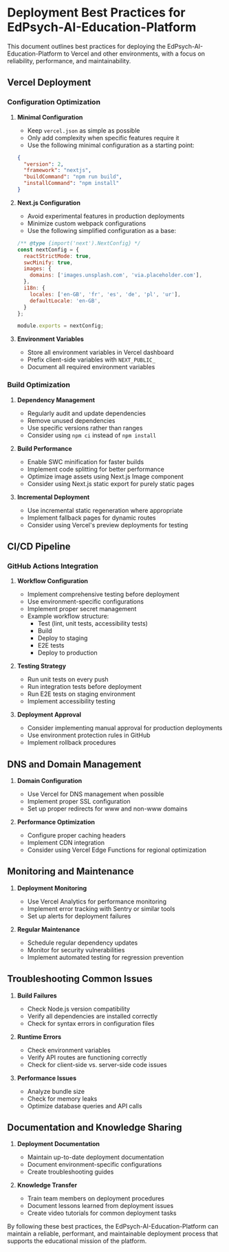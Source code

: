 # Deployment Best Practices for EdPsych-AI-Education-Platform

This document outlines best practices for deploying the EdPsych-AI-Education-Platform to Vercel and other environments, with a focus on reliability, performance, and maintainability.

## Vercel Deployment

### Configuration Optimization

1. **Minimal Configuration**
   - Keep `vercel.json` as simple as possible
   - Only add complexity when specific features require it
   - Use the following minimal configuration as a starting point:
   ```json
   {
     "version": 2,
     "framework": "nextjs",
     "buildCommand": "npm run build",
     "installCommand": "npm install"
   }
   ```

2. **Next.js Configuration**
   - Avoid experimental features in production deployments
   - Minimize custom webpack configurations
   - Use the following simplified configuration as a base:
   ```javascript
   /** @type {import('next').NextConfig} */
   const nextConfig = {
     reactStrictMode: true,
     swcMinify: true,
     images: {
       domains: ['images.unsplash.com', 'via.placeholder.com'],
     },
     i18n: {
       locales: ['en-GB', 'fr', 'es', 'de', 'pl', 'ur'],
       defaultLocale: 'en-GB',
     }
   };
   
   module.exports = nextConfig;
   ```

3. **Environment Variables**
   - Store all environment variables in Vercel dashboard
   - Prefix client-side variables with `NEXT_PUBLIC_`
   - Document all required environment variables

### Build Optimization

1. **Dependency Management**
   - Regularly audit and update dependencies
   - Remove unused dependencies
   - Use specific versions rather than ranges
   - Consider using `npm ci` instead of `npm install`

2. **Build Performance**
   - Enable SWC minification for faster builds
   - Implement code splitting for better performance
   - Optimize image assets using Next.js Image component
   - Consider using Next.js static export for purely static pages

3. **Incremental Deployment**
   - Use incremental static regeneration where appropriate
   - Implement fallback pages for dynamic routes
   - Consider using Vercel's preview deployments for testing

## CI/CD Pipeline

### GitHub Actions Integration

1. **Workflow Configuration**
   - Implement comprehensive testing before deployment
   - Use environment-specific configurations
   - Implement proper secret management
   - Example workflow structure:
     - Test (lint, unit tests, accessibility tests)
     - Build
     - Deploy to staging
     - E2E tests
     - Deploy to production

2. **Testing Strategy**
   - Run unit tests on every push
   - Run integration tests before deployment
   - Run E2E tests on staging environment
   - Implement accessibility testing

3. **Deployment Approval**
   - Consider implementing manual approval for production deployments
   - Use environment protection rules in GitHub
   - Implement rollback procedures

## DNS and Domain Management

1. **Domain Configuration**
   - Use Vercel for DNS management when possible
   - Implement proper SSL configuration
   - Set up proper redirects for www and non-www domains

2. **Performance Optimization**
   - Configure proper caching headers
   - Implement CDN integration
   - Consider using Vercel Edge Functions for regional optimization

## Monitoring and Maintenance

1. **Deployment Monitoring**
   - Use Vercel Analytics for performance monitoring
   - Implement error tracking with Sentry or similar tools
   - Set up alerts for deployment failures

2. **Regular Maintenance**
   - Schedule regular dependency updates
   - Monitor for security vulnerabilities
   - Implement automated testing for regression prevention

## Troubleshooting Common Issues

1. **Build Failures**
   - Check Node.js version compatibility
   - Verify all dependencies are installed correctly
   - Check for syntax errors in configuration files

2. **Runtime Errors**
   - Check environment variables
   - Verify API routes are functioning correctly
   - Check for client-side vs. server-side code issues

3. **Performance Issues**
   - Analyze bundle size
   - Check for memory leaks
   - Optimize database queries and API calls

## Documentation and Knowledge Sharing

1. **Deployment Documentation**
   - Maintain up-to-date deployment documentation
   - Document environment-specific configurations
   - Create troubleshooting guides

2. **Knowledge Transfer**
   - Train team members on deployment procedures
   - Document lessons learned from deployment issues
   - Create video tutorials for common deployment tasks

By following these best practices, the EdPsych-AI-Education-Platform can maintain a reliable, performant, and maintainable deployment process that supports the educational mission of the platform.

